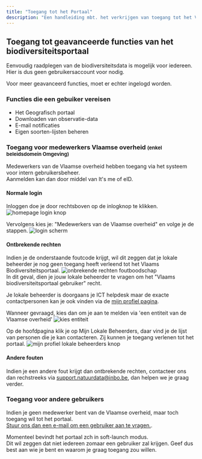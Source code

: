 ```yaml
---
title: "Toegang tot het Portaal"
description: "Een handleiding mbt. het verkrijgen van toegang tot het Vlaams Biodiversiteitsportaal"
---
```

## Toegang tot geavanceerde functies van het biodiversiteitsportaal

Eenvoudig raadplegen van de biodiversiteitsdata is mogelijk voor iedereen.  
Hier is dus geen gebruikersaccount voor nodig.  

Voor meer geavanceerd functies, moet er echter ingelogd worden.

### Functies die een gebuiker vereisen

- Het Geografisch portaal
- Downloaden van observatie-data
- E-mail notificaties
- Eigen soorten-lijsten beheren


### Toegang voor medewerkers Vlaamse overheid <span style="font-size: small">(enkel beleidsdomein Omgeving)</span>

Medewerkers van de Vlaamse overheid hebben toegang via het systeem voor intern gebruikersbeheer.  
Aanmelden kan dan door middel van It's me of eID.

#### Normale login
Inloggen doe je door rechtsboven op de inlogknop te klikken.
<img src="/images/pages/toegang/homepage-login.png" alt="homepage login knop"/>  

Vervolgens kies je: "Medewerkers van de Vlaamse overheid" en volge je de stappen.
<img src="/images/pages/toegang/login-scherm.png" alt="login scherm"/>  

#### Ontbrekende rechten
Indien je de onderstaande foutcode krijgt, wil dit zeggen dat je lokale beheerder je nog geen toegang heeft verleend tot het Vlaams Biodiversiteitsportaal.
<img src="/images/pages/toegang/ontbrekende-rechten-error.png" alt="onbrekende rechten foutboodschap"/>   
In dit geval, dien je jouw lokale beheerder te vragen om het "Vlaams biodiversiteitsportaal gebruiker" recht. 

Je lokale beheerder is doorgaans je ICT helpdesk maar de exacte contactpersonen kan je ook vinden via de <a href="https://mijnprofiel-gebruikersbeheer.vlaanderen.be/user/" target="_blank">mijn profiel pagina</a>.  

Wanneer gevraagd, kies dan om je aan te melden via 'een entiteit van de Vlaamse overheid'
<img src="/images/pages/toegang/kies-entiteit.png" alt="kies entiteit"/>  

Op de hoofdpagina klik je op Mijn Lokale Beheerders, daar vind je de lijst van personen die je kan contacteren. Zij kunnen je toegang verlenen tot het portaal.
<img src="/images/pages/toegang/idm-lokale-beheerders.png" alt="mijn profiel lokale beheerders knop"/>  


#### Andere fouten
Indien je een andere fout krijgt dan ontbrekende rechten, contacteer ons dan rechstreeks via [support.natuurdata@inbo.be](mailto:support.natuurdata@inbo.be), dan helpen we je graag verder.

### Toegang voor andere gebruikers

Indien je geen medewerker bent van de Vlaamse overheid, maar toch toegang wil tot het portaal.  
[Stuur ons dan een e-mail om een gebruiker aan te vragen.](mailto:support.natuurdata@inbo.be).

Momenteel bevindt het portaal zch in soft-launch modus.  
Dit wil zeggen dat niet iedereen zomaar een gebruiker zal krijgen.
Geef dus best aan wie je bent en waarom je graag toegang zou willen.


